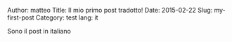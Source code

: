 Author: matteo
Title: Il mio primo post tradotto!
Date: 2015-02-22
Slug: my-first-post
Category: test
lang: it

Sono il post in italiano
